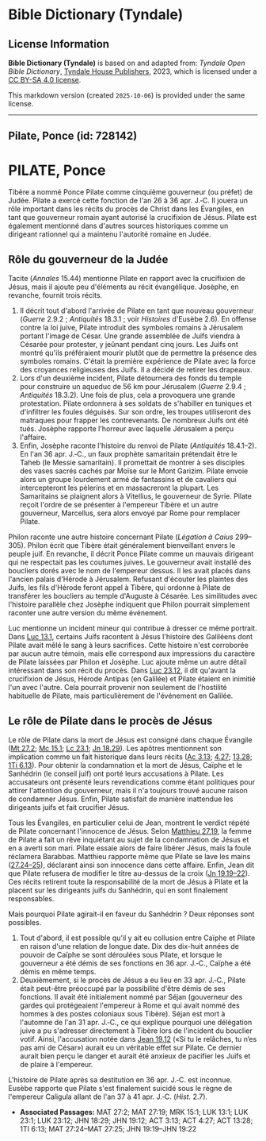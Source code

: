 # Bible Dictionary (Tyndale)

## License Information

**Bible Dictionary (Tyndale)** is based on and adapted from: _Tyndale Open Bible Dictionary_, [Tyndale House Publishers](https://tyndaleopenresources.com/), 2023, which is licensed under a [CC BY-SA 4.0 license](https://creativecommons.org/licenses/by-sa/4.0/legalcode.en).

This markdown version (created `2025-10-06`) is provided under the same license.



--------------------------------

## Pilate, Ponce (id: 728142)

PILATE, Ponce
=============

Tibère a nommé Ponce Pilate comme cinquième gouverneur (ou préfet) de Judée. Pilate a exercé cette fonction de l'an 26 à 36 apr. J.‑C. Il jouera un rôle important dans les récits du procès de Christ dans les Évangiles, en tant que gouverneur romain ayant autorisé la crucifixion de Jésus. Pilate est également mentionné dans d'autres sources historiques comme un dirigeant rationnel qui a maintenu l'autorité romaine en Judée.

Rôle du gouverneur de la Judée
------------------------------

Tacite (*Annales* 15\.44\) mentionne Pilate en rapport avec la crucifixion de Jésus, mais il ajoute peu d'éléments au récit évangélique. Josèphe, en revanche, fournit trois récits.

1. Il décrit tout d'abord l'arrivée de Pilate en tant que nouveau gouverneur (*Guerre* 2\.9\.2 ; *Antiquités* 18\.3\.1 ; voir *Histoires* d'Eusèbe 2\.6\). En offense contre la loi juive, Pilate introduit des symboles romains à Jérusalem portant l'image de César. Une grande assemblée de Juifs viendra à Césarée pour protester, y jeûnant pendant cinq jours. Les Juifs ont montré qu'ils préféraient mourir plutôt que de permettre la présence des symboles romains. C'était la première expérience de Pilate avec la force des croyances religieuses des Juifs. Il a décidé de retirer les drapeaux.
2. Lors d'un deuxième incident, Pilate détournera des fonds du temple pour construire un aqueduc de 56 km pour Jérusalem (*Guerre* 2\.9\.4 ; *Antiquités* 18\.3\.2\). Une fois de plus, cela a provoquera une grande protestation. Pilate ordonnera à ses soldats de s'habiller en tuniques et d'infiltrer les foules déguisés. Sur son ordre, les troupes utiliseront des matraques pour frapper les contrevenants. De nombreux Juifs ont été tués. Josèphe rapporte l'horreur avec laquelle Jérusalem a perçu l'affaire.
3. Enfin, Josèphe raconte l'histoire du renvoi de Pilate (*Antiquités* 18\.4\.1–2\). En l'an 36 apr. J.‑C., un faux prophète samaritain prétendait être le Taheb (le Messie samaritain). Il promettait de montrer à ses disciples des vases sacrés cachés par Moïse sur le Mont Garizim. Pilate envoie alors un groupe lourdement armé de fantassins et de cavaliers qui intercepteront les pèlerins et en massacreront la plupart. Les Samaritains se plaignent alors à Vitellius, le gouverneur de Syrie. Pilate reçoit l'ordre de se présenter à l'empereur Tibère et un autre gouverneur, Marcellus, sera alors envoyé par Rome pour remplacer Pilate.

Philon raconte une autre histoire concernant Pilate (*Légation à Caius* 299–305\). Philon écrit que Tibère était généralement bienveillant envers le peuple juif. En revanche, il décrit Ponce Pilate comme un mauvais dirigeant qui ne respectait pas les coutumes juives. Le gouverneur avait installé des boucliers dorés avec le nom de l'empereur dessus. Il les avait placés dans l'ancien palais d'Hérode à Jérusalem. Refusant d'écouter les plaintes des Juifs, les fils d'Hérode feront appel à Tibère, qui ordonne à Pilate de transférer les boucliers au temple d'Auguste à Césarée. Les similitudes avec l'histoire parallèle chez Josèphe indiquent que Philon pourrait simplement raconter une autre version du même événement.

Luc mentionne un incident mineur qui contribue à dresser ce même portrait. Dans [Luc 13\.1](https://ref.ly/Luke13:1), certains Juifs racontent à Jésus l'histoire des Galiléens dont Pilate avait mêlé le sang à leurs sacrifices. Cette histoire n'est corroborée par aucun autre témoin, mais elle correspond aux impressions du caractère de Pilate laissées par Philon et Josèphe. Luc ajoute même un autre détail intéressant dans son récit du procès. Dans [Luc 23\.12](https://ref.ly/Luke23:12), il dit qu'avant la crucifixion de Jésus, Hérode Antipas (en Galilée) et Pilate étaient en inimitié l'un avec l'autre. Cela pourrait provenir non seulement de l'hostilité habituelle de Pilate, mais particulièrement de l'événement en Galilée.

Le rôle de Pilate dans le procès de Jésus
-----------------------------------------

Le rôle de Pilate dans la mort de Jésus est consigné dans chaque Évangile ([Mt 27\.2](https://ref.ly/Matt27:2); [Mc 15\.1](https://ref.ly/Mark15:1); [Lc 23\.1](https://ref.ly/Luke23:1); [Jn 18\.29](https://ref.ly/John18:29)). Les apôtres mentionnent son implication comme un fait historique dans leurs récits ([Ac 3\.13](https://ref.ly/Acts3:13); [4\.27](https://ref.ly/Acts4:27); [13\.28](https://ref.ly/Acts13:28); [1Ti 6\.13](https://ref.ly/1Tim6:13)). Pour obtenir la condamnation et la mort de Jésus, Caïphe et le Sanhédrin (le conseil juif) ont porté leurs accusations à Pilate. Les accusateurs ont présenté leurs revendications comme étant politiques pour attirer l'attention du gouverneur, mais il n'a toujours trouvé aucune raison de condamner Jésus. Enfin, Pilate satisfait de manière inattendue les dirigeants juifs et fait crucifier Jésus.

Tous les Évangiles, en particulier celui de Jean, montrent le verdict répété de Pilate concernant l'innocence de Jésus. Selon [Matthieu 27\.19](https://ref.ly/Matt27:19), la femme de Pilate a fait un rêve inquiétant au sujet de la condamnation de Jésus et en a averti son mari. Pilate essaie alors de faire libérer Jésus, mais la foule réclamera Barabbas. Matthieu rapporte même que Pilate se lave les mains ([27\.24–25](https://ref.ly/Matt27:24-Matt27:25)), déclarant ainsi son innocence dans cette affaire. Enfin, Jean dit que Pilate refusera de modifier le titre au\-dessus de la croix ([Jn 19\.19–22](https://ref.ly/John19:19-John19:22)). Ces récits retirent toute la responsabilité de la mort de Jésus à Pilate et la placent sur les dirigeants juifs du Sanhédrin, qui en sont finalement responsables.

Mais pourquoi Pilate agirait\-il en faveur du Sanhédrin ? Deux réponses sont possibles.

1. Tout d'abord, il est possible qu'il y ait eu collusion entre Caïphe et Pilate en raison d'une relation de longue date. Dix des dix\-huit années de pouvoir de Caïphe se sont déroulées sous Pilate, et lorsque le gouverneur a été démis de ses fonctions en 36 apr. J.‑C., Caïphe a été démis en même temps.
2. Deuxièmement, si le procès de Jésus a eu lieu en 33 apr. J.‑C., Pilate était peut\-être préoccupé par la possibilité d'être démis de ses fonctions. Il avait été initialement nommé par Séjan (gouverneur des gardes qui protégeaient l'empereur à Rome et qui avait nommé des hommes à des postes coloniaux sous Tibère). Séjan est mort à l'automne de l'an 31 apr. J.‑C., ce qui explique pourquoi une délégation juive a pu s'adresser directement à Tibère lors de l'incident du bouclier votif. Ainsi, l'accusation notée dans [Jean 19\.12](https://ref.ly/John19:12) («Si tu le relâches, tu n’es pas ami de César») aurait eu un véritable effet sur Pilate. Ce dernier aurait bien perçu le danger et aurait été anxieux de pacifier les Juifs et de plaire à l'empereur.

L'histoire de Pilate après sa destitution en 36 apr. J.‑C. est inconnue. Eusèbe rapporte que Pilate s'est finalement suicidé sous le règne de l'empereur Caligula allant de l'an 37 à 41 apr. J.‑C. (*Hist.* 2\.7\).

* **Associated Passages:** MAT 27:2; MAT 27:19; MRK 15:1; LUK 13:1; LUK 23:1; LUK 23:12; JHN 18:29; JHN 19:12; ACT 3:13; ACT 4:27; ACT 13:28; 1TI 6:13; MAT 27:24–MAT 27:25; JHN 19:19–JHN 19:22

